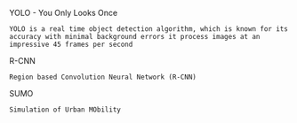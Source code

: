 YOLO - You Only Looks Once
```
YOLO is a real time object detection algorithm, which is known for its accuracy with minimal background errors it process images at an impressive 45 frames per second
```

R-CNN
  ```
  Region based Convolution Neural Network (R-CNN)
  ```
SUMO
  ```
  Simulation of Urban MObility
  ```
